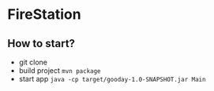# FireStation
## How to start?
- git clone
- build project ```mvn package```
- start app ```java -cp target/gooday-1.0-SNAPSHOT.jar Main```

